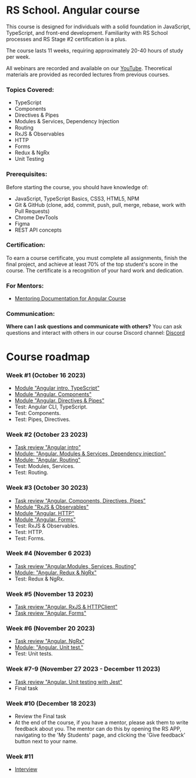 # RS School. Angular course

This course is designed for individuals with a solid foundation in JavaScript, TypeScript, and front-end development. Familiarity with RS School processes and RS Stage #2 certification is a plus.

The course lasts 11 weeks, requiring approximately 20-40 hours of study per week.

All webinars are recorded and available on our [YouTube](https://youtube.com/c/rollingscopesschool). Theoretical materials are provided as recorded lectures from previous courses.

### Topics Covered:

- TypeScript
- Components
- Directives & Pipes
- Modules & Services, Dependency Injection
- Routing
- RxJS & Observables
- HTTP
- Forms
- Redux & NgRx
- Unit Testing

### Prerequisites:

Before starting the course, you should have knowledge of:

- JavaScript, TypeScript Basics, CSS3, HTML5, NPM
- Git & GitHub (clone, add, commit, push, pull, merge, rebase, work with Pull Requests)
- Chrome DevTools
- Figma
- REST API concepts

### Certification:

To earn a course certificate, you must complete all assignments, finish the final project, and achieve at least 70% of the top student's score in the course. The certificate is a recognition of your hard work and dedication.

### For Mentors:

- [Mentoring Documentation for Angular Course](./mentoring/README.md)

### Communication:

**Where can I ask questions and communicate with others?**
You can ask questions and interact with others in our course Discord channel: [Discord](https://discord.gg/PBYW4ZvKSE)

# Course roadmap

### Week #1 (October 16 2023)

- [Module "Angular intro. TypeScript"](modules/intro/README-ENG.md)
- [Module "Angular. Components"](modules/components/README-ENG.md)
- [Module "Angular. Directives & Pipes"](modules/directives-and-pipes/README-ENG.md)
- Test: Angular CLI, TypeScript.
- Test: Components.
- Test: Pipes, Directives.

### Week #2 (October 23 2023)

- [Task review "Angular intro"](../tasks/angular/intro.md)
- [Module: "Angular. Modules & Services, Dependency injection"](modules/modules-and-services/README-ENG.md)
- [Module: "Angular. Routing"](modules/routing/README-ENG.md)
- Test: Modules, Services.
- Test: Routing.

### Week #3 (October 30 2023)

- [Task review "Angular. Components, Directives, Pipes"](../tasks/angular/components-directives-pipes.md)
- [Module "RxJS & Observables"](modules/rxjs/README-ENG.md)
- [Module "Angular. HTTP"](modules/http/README-ENG.md)
- [Module "Angular. Forms"](modules/forms/README-ENG.md)
- Test: RxJS & Observables.
- Test: HTTP.
- Test: Forms.

### Week #4 (November 6 2023)

- [Task review "Angular.Modules, Services, Routing"](../tasks/angular/modules-services-routing.md)
- [Module: "Angular. Redux & NgRx"](modules/redux/README-ENG.md)
- Test: Redux & NgRx.

### Week #5 (November 13 2023)

- [Task review "Angular. RxJS & HTTPClient"](../tasks/angular/rxjs-observables-http.md)
- [Task review "Angular. Forms"](../tasks/angular/forms.md)

### Week #6 (November 20 2023)

- [Task review "Angular. NgRx"](../tasks/angular/NgRX.md)
- [Module: "Angular. Unit test."](modules/unit-test/README-ENG.md)
- Test: Unit tests.

### Week #7-9 (November 27 2023 - December 11 2023)

- [Task review "Angular. Unit testing with Jest"](../tasks/angular/unit-testing-jest.md)
- Final task

### Week #10 (December 18 2023)

- Review the Final task
- At the end of the course, if you have a mentor, please ask them to write feedback about you. The mentor can do this by opening the RS APP, navigating to the 'My Students' page, and clicking the 'Give feedback' button next to your name.

### Week #11

- [Interview](modules/interview/README.md)
